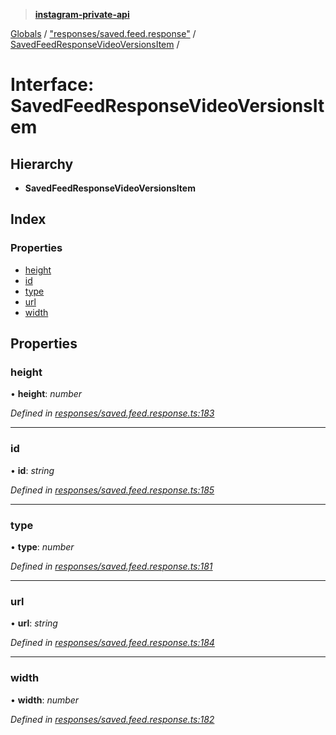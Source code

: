 > **[instagram-private-api](../README.md)**

[Globals](../globals.md) / ["responses/saved.feed.response"](../modules/_responses_saved_feed_response_.md) / [SavedFeedResponseVideoVersionsItem](_responses_saved_feed_response_.savedfeedresponsevideoversionsitem.md) /

# Interface: SavedFeedResponseVideoVersionsItem

## Hierarchy

* **SavedFeedResponseVideoVersionsItem**

## Index

### Properties

* [height](_responses_saved_feed_response_.savedfeedresponsevideoversionsitem.md#height)
* [id](_responses_saved_feed_response_.savedfeedresponsevideoversionsitem.md#id)
* [type](_responses_saved_feed_response_.savedfeedresponsevideoversionsitem.md#type)
* [url](_responses_saved_feed_response_.savedfeedresponsevideoversionsitem.md#url)
* [width](_responses_saved_feed_response_.savedfeedresponsevideoversionsitem.md#width)

## Properties

###  height

• **height**: *number*

*Defined in [responses/saved.feed.response.ts:183](https://github.com/Nerixyz/instagram-private-api/blob/e5037ee/src/responses/saved.feed.response.ts#L183)*

___

###  id

• **id**: *string*

*Defined in [responses/saved.feed.response.ts:185](https://github.com/Nerixyz/instagram-private-api/blob/e5037ee/src/responses/saved.feed.response.ts#L185)*

___

###  type

• **type**: *number*

*Defined in [responses/saved.feed.response.ts:181](https://github.com/Nerixyz/instagram-private-api/blob/e5037ee/src/responses/saved.feed.response.ts#L181)*

___

###  url

• **url**: *string*

*Defined in [responses/saved.feed.response.ts:184](https://github.com/Nerixyz/instagram-private-api/blob/e5037ee/src/responses/saved.feed.response.ts#L184)*

___

###  width

• **width**: *number*

*Defined in [responses/saved.feed.response.ts:182](https://github.com/Nerixyz/instagram-private-api/blob/e5037ee/src/responses/saved.feed.response.ts#L182)*